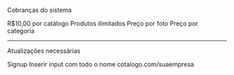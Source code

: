 Cobranças do sistema

R$10,00 por catálogo
Produtos ilimitados
Preço por foto
Preço por categoria

------------------------
Atualizações necessárias

Signup
  Inserir input com todo o nome cotalogo.com/suaempresa

